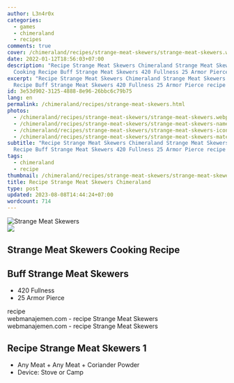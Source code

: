```yaml
---
author: L3n4r0x
categories:
  - games
  - chimeraland
  - recipes
comments: true
cover: /chimeraland/recipes/strange-meat-skewers/strange-meat-skewers.webp
date: 2022-01-12T18:56:03+07:00
description: "Recipe Strange Meat Skewers Chimeraland Strange Meat Skewers
  Cooking Recipe Buff Strange Meat Skewers 420 Fullness 25 Armor Pierce recipe "
excerpt: "Recipe Strange Meat Skewers Chimeraland Strange Meat Skewers Cooking
  Recipe Buff Strange Meat Skewers 420 Fullness 25 Armor Pierce recipe "
id: 3e53d902-3125-4888-8e96-26bbc6c79b75
lang: en
permalink: /chimeraland/recipes/strange-meat-skewers.html
photos:
  - /chimeraland/recipes/strange-meat-skewers/strange-meat-skewers.webp
  - /chimeraland/recipes/strange-meat-skewers/strange-meat-skewers-name.webp
  - /chimeraland/recipes/strange-meat-skewers/strange-meat-skewers-icon.webp
  - /chimeraland/recipes/strange-meat-skewers/strange-meat-skewers-material.webp
subtitle: "Recipe Strange Meat Skewers Chimeraland Strange Meat Skewers Cooking
  Recipe Buff Strange Meat Skewers 420 Fullness 25 Armor Pierce recipe "
tags:
  - chimeraland
  - recipe
thumbnail: /chimeraland/recipes/strange-meat-skewers/strange-meat-skewers.webp
title: Recipe Strange Meat Skewers Chimeraland
type: post
updated: 2023-08-08T14:44:24+07:00
wordcount: 714
---
```


<link
  rel="stylesheet"
  href="https://rawcdn.githack.com/dimaslanjaka/Web-Manajemen/870a349/css/bootstrap-5-3-0-alpha3-wrapper.css"
/>
<section id="bootstrap-wrapper">
  <div data-bs-theme="dark">
    <div class="card mb-2">
      <div class="card-body">
        <div class="row g-0">
          <div class="col-sm-4 position-relative mb-2">
            <img
              src="https://www.webmanajemen.com/chimeraland/recipes/strange-meat-skewers/strange-meat-skewers-material.webp"
              class="card-img fit-cover w-100 h-100"
              alt="Strange Meat Skewers"
              data-fancybox="true"
            />
          </div>
          <div class="col-sm-8 mb-2">
            <div class="card-body">
              <div class="d-flex flex-row align-items-center mb-3">
                <img
                  class="d-inline-block me-2"
                  src="https://www.webmanajemen.com/chimeraland/recipes/strange-meat-skewers/strange-meat-skewers-icon.webp"
                  width="auto"
                  height="auto"
                  style="vertical-align: middle"
                />
                <h2 class="fs-5">Strange Meat Skewers Cooking Recipe</h2>
              </div>
              <h2 class="card-title fs-5">Buff Strange Meat Skewers</h2>
              <div class="card-text">
                <ul>
                  <li>420 Fullness</li>
                  <li>25 Armor Pierce</li>
                </ul>
              </div>
              <span class="badge rounded-pill">recipe</span>
            </div>
            <div class="card-footer text-end text-muted mt-auto">
              webmanajemen.com - recipe Strange Meat Skewers
            </div>
          </div>
        </div>
      </div>
      <div class="card-footer text-end text-muted">
        webmanajemen.com - recipe Strange Meat Skewers
      </div>
    </div>
    <div class="row mb-2">
      <div class="col-12 col-lg-6 recipe-item mb-2">
        <div class="card">
          <div class="card-body">
            <h2 class="card-title fs-5">Recipe Strange Meat Skewers 1</h2>
            <div class="card-text">
              <ul>
                <li>
                  Any Meat<span> + </span>Any Meat<span> + </span>Coriander
                  Powder
                </li>
                <li>Device: Stove or Camp</li>
              </ul>
            </div>
          </div>
        </div>
      </div>
    </div>
  </div>
</section>